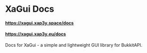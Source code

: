 # XaGui Docs

#### https://xagui.xap3y.space/docs <br>
#### https://xagui.xap3y.eu/docs

Docs for XaGui - a simple and lightweight GUI library for BukkitAPI.